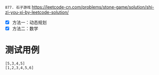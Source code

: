 
`877. 石子游戏` https://leetcode-cn.com/problems/stone-game/solution/shi-zi-you-xi-by-leetcode-solution/
- [x] 方法一：动态规划
- [x] 方法二：数学

# 测试用例

```
[5,3,4,5]
[1,2,3,4,5,6]
```
